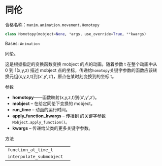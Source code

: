 # 同伦

合格名称：`manim.animation.movement.Homotopy`

```py
class Homotopy(mobject=None, *args, use_override=True, **kwargs)
```

Bases: `Animation`

同伦。

这是根据指定的变换函数变换 mobject 的点的动画。随着参数 t 在整个动画中从 0 到 1(x,y,z) 描述 mobject 点的坐标，传递给`homotopy`关键字参数的函数应该转换元组(x,y,z,t)到(x′,y′,z′)，原点在某时刻变换到的坐标 t。

参数

- **homotopy**——函数映射(x,y,z,t)到(x′,y′,z′)。
- **mobject** – 在给定同伦下变换的 mobject。
- **run_time** – 动画的运行时间。
- **apply_function_kwargs** – 传播到 的关键字参数`Mobject.apply_function()`。
- **kwargs** – 传递给父类的更多关键字参数。

方法

|||
|-|-|
`function_at_time_t`|
`interpolate_submobject`|
